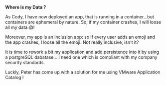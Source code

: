 **Where is my Data ?**

As Cody, I have now deployed an app, that is running in a container...but containers are ephemeral by nature. 
So, if my container crashes, I will loose all my data 😱!

Moreover, my app is an inclusion app: so if every user adds an emoji and the app crashes, I loose all the emoji. Not really inclusive, isn't it?

It is time to rework a bit my application and add persistence into it by using a postgreSQL dabatase... I need one which is compliant with my company security standards.

Luckly, Peter has come up with a solution for me using VMware Application Catalog !
